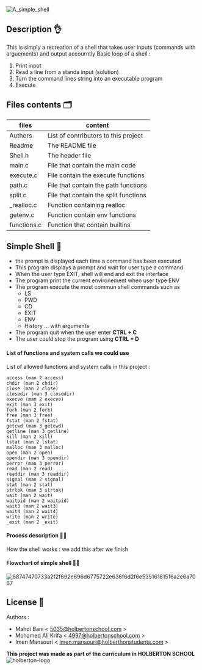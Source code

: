 ![A_simple_shell](https://user-images.githubusercontent.com/97880395/181494936-0350fdd2-4b38-4847-b3a5-c18d8bf9eda8.png)

## Description :ok_hand:
This is simply a recreation of a shell that takes user inputs (commands with arguements) and output accourntly 
Basic loop of a shell : 
1. Print input
2. Read a line from a standa input (solution)
3. Turn the command lines string into an executable program 
4. Execute

## Files contents :card_index_dividers:

| files | content |
| ------ | ------ |
| Authors | List of contributors to this project |
| Readme | The README file |
| Shell.h | The header file |
| main.c | File that contain the main code |
| execute.c | File contain the execute functions|
| path.c | File that contain the path functions|
| split.c | File that contain the split functions |
| _realloc.c | Function containing realloc |
| getenv.c | Function contain env functions |
| functions.c | Function that contain builtins |


## Simple Shell :shell:

- the prompt is displayed each time a command has been executed
- This program displays a prompt and wait for user type a command
- When the user type EXIT, shell will end and exit the interface
- The program print the current environement when user type ENV
- The program execute the most commun shell commands such as 
    + LS
    + PWD
    + CD
    + EXIT
    + ENV
    + History ... with arguments
- The program quit when the user enter **CTRL + C**
- The user could stop the program using **CTRL  + D**
#### List of functions and system calls we could use
List of allowed functions and system calls in this project : 
```
access (man 2 access)
chdir (man 2 chdir)
close (man 2 close)
closedir (man 3 closedir)
execve (man 2 execve)
exit (man 3 exit)
fork (man 2 fork)
free (man 3 free)
fstat (man 2 fstat)
getcwd (man 3 getcwd)
getline (man 3 getline)
kill (man 2 kill)
lstat (man 2 lstat)
malloc (man 3 malloc)
open (man 2 open)
opendir (man 3 opendir)
perror (man 3 perror)
read (man 2 read)
readdir (man 3 readdir)
signal (man 2 signal)
stat (man 2 stat)
strtok (man 3 strtok)
wait (man 2 wait)
waitpid (man 2 waitpid)
wait3 (man 2 wait3)
wait4 (man 2 wait4)
write (man 2 write)
_exit (man 2 _exit)
```
#### Process description :man_technologist:

How the shell works : 
we add this after we finish

#### Flowchart of simple shell :man_technologist:
![68747470733a2f2f692e696d6775722e636f6d2f6e53516161516a2e6a7067](https://user-images.githubusercontent.com/97880395/182931094-367503c5-4677-4053-a640-2f5b13ec3c80.jpeg)

## License :busts_in_silhouette:
Authors :
- Mahdi Bani < 5035@holbertonschool.com >
- Mohamed Ali Krifa < 4997@holbertonschool.com >
- Imen Mansouri < imen.mansouri@holberthonstudents.com >

**This project was made as part of the curriculum in HOLBERTON SCHOOL**
![holberton-logo](https://user-images.githubusercontent.com/97880395/181658846-6e76edce-7d56-4abe-8c62-228479bde436.png)
